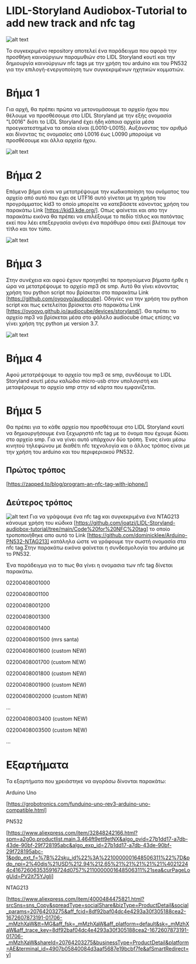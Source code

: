 # LIDL-Storyland Αudiobox-Τutorial to add new track and nfc tag

![alt text](https://github.com/ioatzi/LIDL-Storyland-audiobox-tutorial/blob/main/Photos/image-0001.jpg)

Το συγκεκριμένο repository αποτελεί ένα παράδειγμα που αφορά την προσθήκη καινούργιων παραμυθιών στο LIDL Storyland κουτί και την δημιουργία καινούργιων nfc tags με την χρήση του arduino και του PN532 για την επιλογή-ενεργοποίηση των συγκεκριμένων ηχητικών κομματιών.

# Βήμα 1

Για αρχή, θα πρέπει πρώτα να μετονομάσουμε το αρχείο ήχου που θέλουμε να προσθέσουμε στο LIDL Storyland με την εξής ονομασία "L0016" διότι το LIDL Storyland έχει ήδη κάποια αρχεία μέσα προεγκατεστημένα τα οποία είναι (L0010-L0015). Aυξάνοντας τον αριθμό και δίνοντας τις ονομασίες από L0016 έως L0090 μπορούμε να προσθέσουμε και άλλα αρχεία ήχου.

![alt text](https://github.com/ioatzi/LIDL-Storyland-audiobox-tutorial/blob/main/Photos/mp3%20files.JPG)

# Βήμα 2

Επόμενο βήμα είναι να μετατρέψουμε την κωδικοποίηση του ονόματος του αρχείο από αυτό που έχει σε UTF16 αυτό γίνεται με τη χρήση του προγράμματος kid3  το οποίο μπορείτε να κατεβάσετε κάνοντας χρήση του παρακάτω Link [https://kid3.kde.org/]. Οπως φαίνεται και απο την παρακάτω εικόνα θα πρέπει να επιλέξουμε το πεδίο τίτλος και πατόντας εκεί που λέει επεξεργασία ανόγει ένα παράθυρο όπου εκεί βλέπουμε τον τίτλο και τον τύπο. 

![alt text](https://github.com/ioatzi/LIDL-Storyland-audiobox-tutorial/blob/main/Photos/Kid3.png)

# Βήμα 3

Στην συνέχεια και αφού έχουν προηγηθεί τα προηγούμενα βήματα ήρθε η ώρα να μετατρέψουμε το αρχείο mp3 σε smp. Αυτό θα γίνει κάνοντας χρήση του python script που βρίσκεται στο παρακάτω Link [https://github.com/oyooyo/audiocube]. Οδηγίες για την χρήση του python script και πως εκτελείται βρίσκεται στο παρακάτω Link [https://oyooyo.github.io/audiocube/devices/storyland/]. Θα πρέπει το αρχείο mp3 να βρίσκεται μέσα στο φάλελο audiocube όπως επίσης να γίνει χρήση της python με version 3.7.

![alt text](https://github.com/ioatzi/LIDL-Storyland-audiobox-tutorial/blob/main/Photos/Convert%20mp3%20to%20smp%20file.JPG)

# Βήμα 4

Αφού μετατρέψουμε το αρχείο του mp3 σε smp, συνδέουμε το LIDL Storyland κουτί μέσω καλώδιο micro-usb στον υπολογιστή και μεταφέρουμε το αρχείο smp στην sd κάρτα που εμφανίζεται.

# Βήμα 5

Θα πρέπει για το κάθε αρχείο που προσθέτουμε στο LIDL Storyland κουτί να δημιουργήσουμε ένα ξεχωρηστό nfc tag με το όνομα που έχουμε δώσει στο αρχείο smp. Για να γίνει αυτό υπάρχουν δύο τρόπη. Ένας είναι μέσω κινητού τηλεφώνου με διαθέτι nfc τεχνολογία και ο άλλος τρόπος είναι με την χρήση του arduino και του περιφεριακού PN532.

## Πρώτος τρόπος

[https://zapped.to/blog/program-an-nfc-tag-with-iphone/]

## Δεύτερος τρόπος

![alt text](https://github.com/ioatzi/LIDL-Storyland-audiobox-tutorial/blob/main/Photos/arduino-pn532-serial.png)
Για να γράψουμε ένα nfc tag και συγκεκριμένα ένα NTAG213 κάνουμε χρήση του κώδικα [https://github.com/ioatzi/LIDL-Storyland-audiobox-tutorial/tree/main/Code%20for%20NFC%20tag] το οποίο τροποποιήθηκε απο αυτό το Link [https://github.com/dominicklee/Arduino-PN532-NTAG213] κατάληλα ώστε να γράφουμε την σωστή ονομασία στα nfc tag.Στην παρακάτω εικόνα φαίνεται η συνδεσμολογία του arduino με το PN532. 



Ένα παράδειγμα για το πως θα γίνει η ονομασια των nfc tag δίνεται παρακάτω.


02200408001000

02200408001100

02200408001200

02200408001300

02200408001400

02200408001500 (mrs santa)

02200408001600 (custom NEW)

02200408001700 (custom NEW)

02200408001800 (custom NEW)

02200408001900 (custom NEW)

02200408002000 (custom NEW)

...

02200408003400 (custom NEW)

02200408003500 (custom NEW)

...

# Εξαρτήματα

Τα εξαρτήματα που χρειάστηκε να αγοράσω δίνονται παρακάτω:

Arduino Uno

[https://grobotronics.com/funduino-uno-rev3-arduino-uno-compatible.html]

PN532

[https://www.aliexpress.com/item/32848242166.html?spm=a2g0o.productlist.main.3.464ft9ett9etNX&algo_pvid=27b1dd17-a7db-43de-90bf-29f728195abc&algo_exp_id=27b1dd17-a7db-43de-90bf-29f728195abc-1&pdp_ext_f=%7B%22sku_id%22%3A%2210000001648506311%22%7D&pdp_npi=2%40dis%21USD%212.94%212.65%21%21%21%21%21%40212244c416726063535916724d0757%2110000001648506311%21sea&curPageLogUid=PV2jt75YJgIi]

NTAG213

[https://www.aliexpress.com/item/4000484475821.html?srcSns=sns_Copy&spreadType=socialShare&bizType=ProductDetail&social_params=20764203275&aff_fcid=8df92baf04dc4e4293a30f305188cea2-1672607873191-01706-_mMzhXaW&tt=MG&aff_fsk=_mMzhXaW&aff_platform=default&sk=_mMzhXaW&aff_trace_key=8df92baf04dc4e4293a30f305188cea2-1672607873191-01706-_mMzhXaW&shareId=20764203275&businessType=ProductDetail&platform=AE&terminal_id=4907b05840084d3aaf5687e19bcbf7fe&afSmartRedirect=y]
